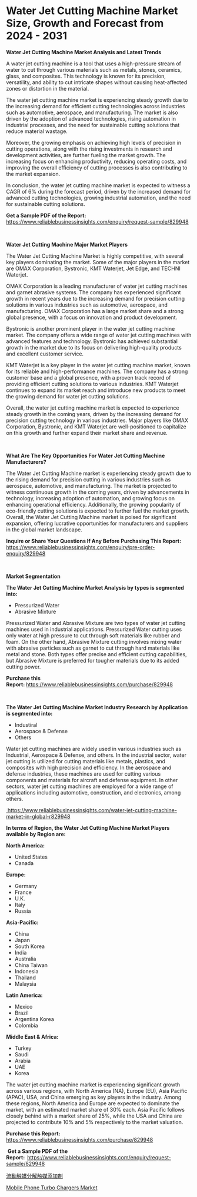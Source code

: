 <p><h1>Water Jet Cutting Machine Market Size, Growth and Forecast from 2024 - 2031</h1></p><p><strong>Water Jet Cutting Machine Market Analysis and Latest Trends</strong></p>
<p><p>A water jet cutting machine is a tool that uses a high-pressure stream of water to cut through various materials such as metals, stones, ceramics, glass, and composites. This technology is known for its precision, versatility, and ability to cut intricate shapes without causing heat-affected zones or distortion in the material.</p><p>The water jet cutting machine market is experiencing steady growth due to the increasing demand for efficient cutting technologies across industries such as automotive, aerospace, and manufacturing. The market is also driven by the adoption of advanced technologies, rising automation in industrial processes, and the need for sustainable cutting solutions that reduce material wastage.</p><p>Moreover, the growing emphasis on achieving high levels of precision in cutting operations, along with the rising investments in research and development activities, are further fueling the market growth. The increasing focus on enhancing productivity, reducing operating costs, and improving the overall efficiency of cutting processes is also contributing to the market expansion.</p><p>In conclusion, the water jet cutting machine market is expected to witness a CAGR of 6% during the forecast period, driven by the increased demand for advanced cutting technologies, growing industrial automation, and the need for sustainable cutting solutions.</p></p>
<p><strong>Get a Sample PDF of the Report:&nbsp;</strong> <a href="https://www.reliablebusinessinsights.com/enquiry/request-sample/829948">https://www.reliablebusinessinsights.com/enquiry/request-sample/829948</a></p>
<p>&nbsp;</p>
<p><strong>Water Jet Cutting Machine Major Market Players</strong></p>
<p><p>The Water Jet Cutting Machine Market is highly competitive, with several key players dominating the market. Some of the major players in the market are OMAX Corporation, Bystronic, KMT Waterjet, Jet Edge, and TECHNI Waterjet.</p><p>OMAX Corporation is a leading manufacturer of water jet cutting machines and garnet abrasive systems. The company has experienced significant growth in recent years due to the increasing demand for precision cutting solutions in various industries such as automotive, aerospace, and manufacturing. OMAX Corporation has a large market share and a strong global presence, with a focus on innovation and product development.</p><p>Bystronic is another prominent player in the water jet cutting machine market. The company offers a wide range of water jet cutting machines with advanced features and technology. Bystronic has achieved substantial growth in the market due to its focus on delivering high-quality products and excellent customer service.</p><p>KMT Waterjet is a key player in the water jet cutting machine market, known for its reliable and high-performance machines. The company has a strong customer base and a global presence, with a proven track record of providing efficient cutting solutions to various industries. KMT Waterjet continues to expand its market reach and introduce new products to meet the growing demand for water jet cutting solutions.</p><p>Overall, the water jet cutting machine market is expected to experience steady growth in the coming years, driven by the increasing demand for precision cutting technology in various industries. Major players like OMAX Corporation, Bystronic, and KMT Waterjet are well-positioned to capitalize on this growth and further expand their market share and revenue.</p></p>
<p>&nbsp;</p>
<p><strong>What Are The Key Opportunities For Water Jet Cutting Machine Manufacturers?</strong></p>
<p><p>The Water Jet Cutting Machine market is experiencing steady growth due to the rising demand for precision cutting in various industries such as aerospace, automotive, and manufacturing. The market is projected to witness continuous growth in the coming years, driven by advancements in technology, increasing adoption of automation, and growing focus on enhancing operational efficiency. Additionally, the growing popularity of eco-friendly cutting solutions is expected to further fuel the market growth. Overall, the Water Jet Cutting Machine market is poised for significant expansion, offering lucrative opportunities for manufacturers and suppliers in the global market landscape.</p></p>
<p><strong>Inquire or Share Your Questions If Any Before Purchasing This Report:</strong> <a href="https://www.reliablebusinessinsights.com/enquiry/pre-order-enquiry/829948">https://www.reliablebusinessinsights.com/enquiry/pre-order-enquiry/829948</a></p>
<p>&nbsp;</p>
<p><strong>Market Segmentation</strong></p>
<p><strong>The Water Jet Cutting Machine Market Analysis by types is segmented into:</strong></p>
<p><ul><li>Pressurized Water</li><li>Abrasive Mixture</li></ul></p>
<p><p>Pressurized Water and Abrasive Mixture are two types of water jet cutting machines used in industrial applications. Pressurized Water cutting uses only water at high pressure to cut through soft materials like rubber and foam. On the other hand, Abrasive Mixture cutting involves mixing water with abrasive particles such as garnet to cut through hard materials like metal and stone. Both types offer precise and efficient cutting capabilities, but Abrasive Mixture is preferred for tougher materials due to its added cutting power.</p></p>
<p><strong>Purchase this Report:&nbsp;</strong><a href="https://www.reliablebusinessinsights.com/purchase/829948">https://www.reliablebusinessinsights.com/purchase/829948</a></p>
<p>&nbsp;</p>
<p><strong>The Water Jet Cutting Machine Market Industry Research by Application is segmented into:</strong></p>
<p><ul><li>Industiral</li><li>Aerospace & Defense</li><li>Others</li></ul></p>
<p><p>Water jet cutting machines are widely used in various industries such as Industrial, Aerospace & Defense, and others. In the industrial sector, water jet cutting is utilized for cutting materials like metals, plastics, and composites with high precision and efficiency. In the aerospace and defense industries, these machines are used for cutting various components and materials for aircraft and defense equipment. In other sectors, water jet cutting machines are employed for a wide range of applications including automotive, construction, and electronics, among others.</p></p>
<p><a href="https://www.reliablebusinessinsights.com/water-jet-cutting-machine-market-in-global-r829948">&nbsp;https://www.reliablebusinessinsights.com/water-jet-cutting-machine-market-in-global-r829948</a></p>
<p><strong>In terms of Region, the Water Jet Cutting Machine Market Players available by Region are:</strong></p>
<p>
    <p> <strong> North America: </strong>
        <ul>
            <li>United States</li>
            <li>Canada</li>
        </ul>
        </p> 
    <p> <strong> Europe: </strong>
        <ul>
            <li>Germany</li>
            <li>France</li>
            <li>U.K.</li>
            <li>Italy</li>
            <li>Russia</li>
        </ul>
        </p> 
    <p> <strong> Asia-Pacific: </strong>
        <ul>
            <li>China</li>
            <li>Japan</li>
            <li>South Korea</li>
            <li>India</li>
            <li>Australia</li>
            <li>China Taiwan</li>
            <li>Indonesia</li>
            <li>Thailand</li>
            <li>Malaysia</li>
        </ul>
        </p> 
    <p> <strong> Latin America: </strong>
        <ul>
            <li>Mexico</li>
            <li>Brazil</li>
            <li>Argentina Korea</li>
            <li>Colombia</li>
        </ul>
        </p> 
    <p> <strong> Middle East & Africa: </strong>
        <ul>
            <li>Turkey</li>
            <li>Saudi</li>
            <li>Arabia</li>
            <li>UAE</li>
            <li>Korea</li>
        </ul>
    </p>
    </p>
<p><p>The water jet cutting machine market is experiencing significant growth across various regions, with North America (NA), Europe (EU), Asia Pacific (APAC), USA, and China emerging as key players in the industry. Among these regions, North America and Europe are expected to dominate the market, with an estimated market share of 30% each. Asia Pacific follows closely behind with a market share of 25%, while the USA and China are projected to contribute 10% and 5% respectively to the market valuation.</p></p>
<p><strong>Purchase this Report: </strong><a href="https://www.reliablebusinessinsights.com/purchase/829948">https://www.reliablebusinessinsights.com/purchase/829948</a></p>
<p>&nbsp;<strong>Get a Sample PDF of the Report:&nbsp;&nbsp;</strong><a href="https://www.reliablebusinessinsights.com/enquiry/request-sample/829948">https://www.reliablebusinessinsights.com/enquiry/request-sample/829948</a></p>
<p><strong></strong></p>
<p><p><a href="https://github.com/zjkmgcs938405/Market-Research-Report-List-2/blob/main/4197450104345.md">流動触媒分解触媒添加剤</a></p><p><a href="https://issuu.com/reportprime-2/docs/mobile-phone-turbo-chargers-market-size-2030.pptx">Mobile Phone Turbo Chargers Market</a></p></p>